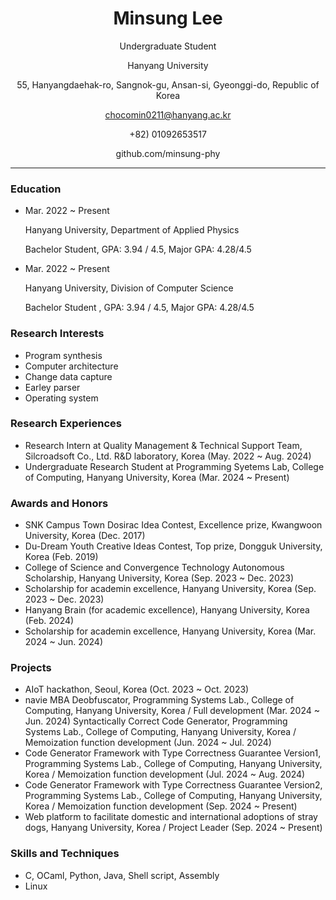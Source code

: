 <div align="center">
  
# Minsung Lee

Undergraduate Student

Hanyang University

55, Hanyangdaehak-ro, Sangnok-gu, Ansan-si, Gyeonggi-do, Republic of Korea

chocomin0211@hanyang.ac.kr

+82) 01092653517

github.com/minsung-phy

</div>

---

### Education
- Mar. 2022 ~ Present
  
  Hanyang University, Department of Applied Physics

  Bachelor Student, GPA: 3.94 / 4.5, Major GPA: 4.28/4.5
  
- Mar. 2022 ~ Present

  Hanyang University, Division of Computer Science

  Bachelor Student , GPA: 3.94 / 4.5, Major GPA: 4.28/4.5

### Research Interests
- Program synthesis
- Computer architecture
- Change data capture
- Earley parser
- Operating system

### Research Experiences
- Research Intern at Quality Management & Technical Support Team, Silcroadsoft Co., Ltd. R&D laboratory, Korea (May. 2022 ~ Aug. 2024)
- Undergraduate Research Student at Programming Syetems Lab, College of Computing, Hanyang University, Korea (Mar. 2024 ~ Present)


### Awards and Honors
- SNK Campus Town Dosirac Idea Contest, Excellence prize, Kwangwoon University, Korea (Dec. 2017)
- Du-Dream Youth Creative Ideas Contest, Top prize, Dongguk University, Korea (Feb. 2019)
- College of Science and Convergence Technology Autonomous Scholarship, Hanyang University, Korea (Sep. 2023 ~ Dec. 2023)
- Scholarship for academin excellence, Hanyang University, Korea (Sep. 2023 ~ Dec. 2023)
- Hanyang Brain (for academic excellence), Hanyang University, Korea (Feb. 2024)
- Scholarship for academin excellence, Hanyang University, Korea (Mar. 2024 ~ Jun. 2024)
  
### Projects
- AIoT hackathon, Seoul, Korea (Oct. 2023 ~ Oct. 2023)
- navie MBA Deobfuscator, Programming Systems Lab., College of Computing, Hanyang University, Korea / Full development (Mar. 2024 ~ Jun. 2024)
Syntactically Correct Code Generator, Programming Systems Lab., College of Computing, Hanyang University, Korea / Memoization function development (Jun. 2024 ~ Jul. 2024)
- Code Generator Framework with Type Correctness Guarantee Version1, Programming Systems Lab., College of Computing, Hanyang University, Korea / Memoization function development (Jul. 2024 ~ Aug. 2024)
- Code Generator Framework with Type Correctness Guarantee Version2, Programming Systems Lab., College of Computing, Hanyang University, Korea / Memoization function development (Sep. 2024 ~ Present)
- Web platform to facilitate domestic and international adoptions of stray dogs, Hanyang University, Korea / Project Leader (Sep. 2024 ~ Present)
  
### Skills and Techniques
- C, OCaml, Python, Java, Shell script, Assembly
- Linux
